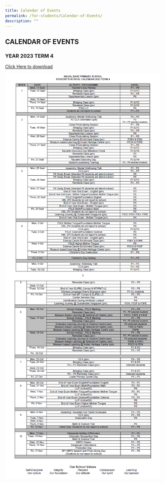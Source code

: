 ```yaml
---
title: Calendar of Events
permalink: /for-students/Calendar-of-Events/
description: ""
---
```

## CALENDAR OF EVENTS

### YEAR 2023 TERM 4
[Click Here to download](/files/School%20Calendar/2023/Term%204/term%204%20-%20calendar%20of%20activities%20and%20schedule.pdf)

![](/images/Calendar%20of%20Events/2023/Term%204/term%204%20pic%201.PNG)![](/images/Calendar%20of%20Events/2023/Term%204/term%204%20pic%202.PNG)

